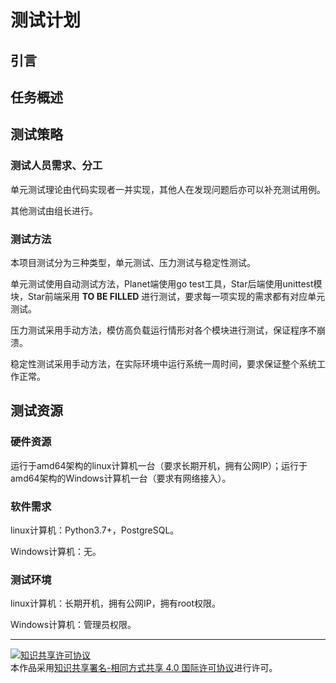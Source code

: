 # 测试计划

## 引言

## 任务概述

## 测试策略

### 测试人员需求、分工

单元测试理论由代码实现者一并实现，其他人在发现问题后亦可以补充测试用例。

其他测试由组长进行。

### 测试方法

本项目测试分为三种类型，单元测试、压力测试与稳定性测试。

单元测试使用自动测试方法，Planet端使用go test工具，Star后端使用unittest模块，Star前端采用 **TO BE FILLED** 进行测试，要求每一项实现的需求都有对应单元测试。 

压力测试采用手动方法，模仿高负载运行情形对各个模块进行测试，保证程序不崩溃。

稳定性测试采用手动方法，在实际环境中运行系统一周时间，要求保证整个系统工作正常。

## 测试资源

### 硬件资源

运行于amd64架构的linux计算机一台（要求长期开机，拥有公网IP）；运行于amd64架构的Windows计算机一台（要求有网络接入）。

### 软件需求

linux计算机：Python3.7+，PostgreSQL。

Windows计算机：无。

### 测试环境

linux计算机：长期开机，拥有公网IP，拥有root权限。

Windows计算机：管理员权限。

<hr>

<a rel="license" href="http://creativecommons.org/licenses/by-sa/4.0/"><img alt="知识共享许可协议" style="border-width:0" src="https://i.creativecommons.org/l/by-sa/4.0/88x31.png" /></a><br />本作品采用<a rel="license" href="http://creativecommons.org/licenses/by-sa/4.0/">知识共享署名-相同方式共享 4.0 国际许可协议</a>进行许可。